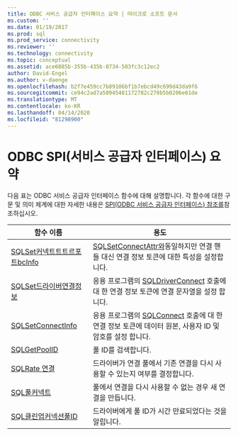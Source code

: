 ```yaml
---
title: ODBC 서비스 공급자 인터페이스 요약 | 마이크로 소프트 문서
ms.custom: ''
ms.date: 01/19/2017
ms.prod: sql
ms.prod_service: connectivity
ms.reviewer: ''
ms.technology: connectivity
ms.topic: conceptual
ms.assetid: ace6085b-355b-435b-8734-503fc3c12ec2
author: David-Engel
ms.author: v-daenge
ms.openlocfilehash: b2f7e459cc7b89106bf1b7ebcd49c699d43da9f6
ms.sourcegitcommit: ce94c2ad7a50945481172782c270b5b0206e61de
ms.translationtype: MT
ms.contentlocale: ko-KR
ms.lasthandoff: 04/14/2020
ms.locfileid: "81298900"
---
```

# <a name="odbc-service-provider-interface-summary"></a>ODBC SPI(서비스 공급자 인터페이스) 요약
다음 표는 ODBC 서비스 공급자 인터페이스 함수에 대해 설명합니다. 각 함수에 대한 구문 및 의미 체계에 대한 자세한 내용은 [SPI(ODBC 서비스 공급자 인터페이스) 참조를](../../../odbc/reference/syntax/odbc-service-provider-interface-spi-reference.md)참조하십시오.  
  
|함수 이름|용도|  
|-------------------|-------------|  
|[SQLSet커넥트트트르포트bcInfo](../../../odbc/reference/syntax/sqldatasourcetodriver-function.md)|[SQLSetConnectAttr와](../../../odbc/reference/syntax/sqlsetconnectattr-function.md)동일하지만 연결 핸들 대신 연결 정보 토큰에 대한 특성을 설정합니다.|  
|[SQLSet드라이버연결정보](../../../odbc/reference/syntax/sqldrivertodatasource-function.md)|응용 프로그램의 [SQLDriverConnect](../../../odbc/reference/syntax/sqldriverconnect-function.md) 호출에 대 한 연결 정보 토큰에 연결 문자열을 설정 합니다.|  
|[SQLSetConnectInfo](../../../odbc/reference/syntax/sqldatasourcetodriver-function.md)|응용 프로그램의 [SQLConnect](../../../odbc/reference/syntax/sqlconnect-function.md) 호출에 대 한 연결 정보 토큰에 데이터 원본, 사용자 ID 및 암호를 설정 합니다.|  
|[SQLGetPoolID](../../../odbc/reference/syntax/sqldatasourcetodriver-function.md)|풀 ID를 검색합니다.|  
|[SQLRate 연결](../../../odbc/reference/syntax/sqldatasourcetodriver-function.md)|드라이버가 연결 풀에서 기존 연결을 다시 사용할 수 있는지 여부를 결정합니다.|  
|[SQL풀커넥트](../../../odbc/reference/syntax/sqldatasourcetodriver-function.md)|풀에서 연결을 다시 사용할 수 없는 경우 새 연결을 만듭니다.|  
|[SQL클린업커넥션풀ID](../../../odbc/reference/syntax/sqldatasourcetodriver-function.md)|드라이버에게 풀 ID가 시간 만료되었다는 것을 알립니다.|
